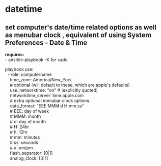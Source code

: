 datetime
=====
set computer's date/time related options as well as menubar clock , equivalent of using System Preferences - Date & Time
-----
**requires:**<br />
\- ansible\-playbook \-K for sudo<br />

playbook use:<br />
&nbsp;&nbsp;\- role: computername<br />
&nbsp;&nbsp;&nbsp;&nbsp;time_zone: America/New\_York<br />
&nbsp;&nbsp;&nbsp;&nbsp;\# optional (will default to these, which are apple's defaults)<br />
&nbsp;&nbsp;&nbsp;&nbsp;use_networktime: "on" \# \(explicitly quoted\)<br />
&nbsp;&nbsp;&nbsp;&nbsp;networktime\_server: time.apple.com<br />
&nbsp;&nbsp;&nbsp;&nbsp;# extra optional menubar clock options<br />
&nbsp;&nbsp;&nbsp;&nbsp;date\_format: "EEE MMM d H:mm:ss"<br />
&nbsp;&nbsp;&nbsp;&nbsp;\# EEE: day of week<br />
&nbsp;&nbsp;&nbsp;&nbsp;\# MMM: month<br />
&nbsp;&nbsp;&nbsp;&nbsp;\# d: day of month<br />
&nbsp;&nbsp;&nbsp;&nbsp;\# H: 24hr<br />
&nbsp;&nbsp;&nbsp;&nbsp;\# h: 12hr<br />
&nbsp;&nbsp;&nbsp;&nbsp;\# mm: minutes<br />
&nbsp;&nbsp;&nbsp;&nbsp;\# ss: seconds<br />
&nbsp;&nbsp;&nbsp;&nbsp;\# a: am/pm<br />
&nbsp;&nbsp;&nbsp;&nbsp;flash\_separator: \[0|1\]<br />
&nbsp;&nbsp;&nbsp;&nbsp;analog\_clock: \[0|1\]
